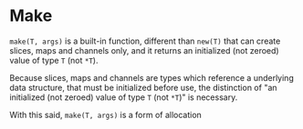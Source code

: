 # Make

`make(T, args)` is a built-in function, different than `new(T)` that can
create slices, maps and channels only, and it returns an initialized
(not zeroed) value of type `T` (not `*T`).

Because slices, maps and channels are types which reference a underlying
data structure, that must be initialized before use, the distinction of "an
initialized (not zeroed) value of type `T` (not `*T`)" is necessary.

With this said, `make(T, args)` is a form of allocation
